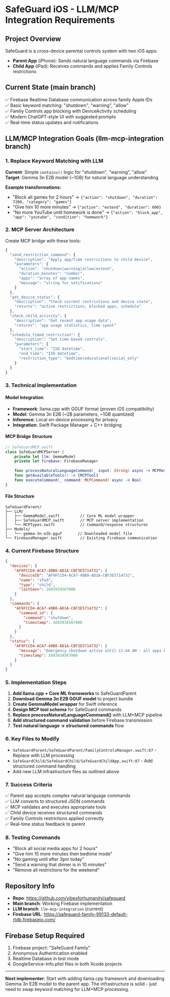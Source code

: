 # SafeGuard iOS - LLM/MCP Integration Requirements

## Project Overview
SafeGuard is a cross-device parental controls system with two iOS apps:
- **Parent App** (iPhone): Sends natural language commands via Firebase
- **Child App** (iPad): Receives commands and applies Family Controls restrictions

## Current State (main branch)
✅ Firebase Realtime Database communication across family Apple IDs  
✅ Basic keyword matching: "shutdown", "warning", "allow"  
✅ Family Controls app blocking with DeviceActivity scheduling  
✅ Modern ChatGPT-style UI with suggested prompts  
✅ Real-time status updates and notifications  

## LLM/MCP Integration Goals (llm-mcp-integration branch)

### 1. Replace Keyword Matching with LLM
**Current**: Simple `contains()` logic for "shutdown", "warning", "allow"  
**Target**: Gemma 3n E2B model (~1GB) for natural language understanding

**Example transformations:**
- "Block all games for 2 hours" → `{"action": "shutdown", "duration": 7200, "category": "games"}`
- "Give him 10 more minutes" → `{"action": "extend", "duration": 600}`
- "No more YouTube until homework is done" → `{"action": "block_app", "app": "youtube", "condition": "homework"}`

### 2. MCP Server Architecture
Create MCP bridge with these tools:

```typescript
{
  "send_restriction_command": {
    "description": "Apply app/time restrictions to child device",
    "parameters": {
      "action": "shutdown|warning|allow|extend",
      "duration_minutes": "number",
      "apps": "array of app names",
      "message": "string for notifications"
    }
  },
  "get_device_status": {
    "description": "Check current restrictions and device state",
    "returns": "active restrictions, blocked apps, schedule"
  },
  "check_child_activity": {
    "description": "Get recent app usage data",
    "returns": "app usage statistics, time spent"
  },
  "schedule_timed_restriction": {
    "description": "Set time-based controls",
    "parameters": {
      "start_time": "ISO datetime",
      "end_time": "ISO datetime", 
      "restriction_type": "bedtime|educational|social_only"
    }
  }
}
```

### 3. Technical Implementation

#### Model Integration
- **Framework**: llama.cpp with GGUF format (proven iOS compatibility)
- **Model**: Gemma 3n E2B (~2B parameters, ~1GB quantized)
- **Inference**: Local on-device processing for privacy
- **Integration**: Swift Package Manager + C++ bridging

#### MCP Bridge Structure
```swift
// SafeGuardMCP.swift
class SafeGuardMCPServer {
    private let llm: GemmaModel
    private let firebase: FirebaseManager
    
    func processNaturalLanguageCommand(_ input: String) async -> MCPResponse
    func getAvailableTools() -> [MCPTool]
    func executeCommand(_ command: MCPCommand) async -> Bool
}
```

#### File Structure
```
SafeGuardParent/
├── LLM/
│   ├── GemmaModel.swift         // Core ML model wrapper
│   ├── SafeGuardMCP.swift       // MCP server implementation  
│   └── MCPTypes.swift           // Command/response structures
├── Models/
│   └── gemma-3n-e2b.gguf       // Downloaded model file
└── FirebaseManager.swift        // Existing Firebase communication
```

### 4. Current Firebase Structure
```json
{
  "devices": {
    "AF9FCCD4-ACA7-40B0-AD1A-CBF3E5714732": {
      "deviceID": "AF9FCCD4-ACA7-40B0-AD1A-CBF3E5714732",
      "name": "iPad", 
      "type": "child",
      "lastSeen": 1693934567000
    }
  },
  "commands": {
    "AF9FCCD4-ACA7-40B0-AD1A-CBF3E5714732": {
      "command_id": {
        "command": "shutdown",
        "timestamp": 1693934567000
      }
    }
  },
  "status": {
    "AF9FCCD4-ACA7-40B0-AD1A-CBF3E5714732": {
      "message": "Emergency shutdown active until 11:44 AM - all apps blocked",
      "timestamp": 1693934567000
    }
  }
}
```

### 5. Implementation Steps

1. **Add llama.cpp + Core ML frameworks** to SafeGuardParent
2. **Download Gemma 3n E2B GGUF model** to project bundle
3. **Create GemmaModel wrapper** for Swift inference
4. **Design MCP tool schema** for SafeGuard commands
5. **Replace processNaturalLanguageCommand()** with LLM+MCP pipeline
6. **Add structured command validation** before Firebase transmission
7. **Test natural language → structured commands** flow

### 6. Key Files to Modify

- `SafeGuardParent/SafeGuardParent/FamilyControlsManager.swift:67` - Replace with LLM processing
- `SafeGuardChild/SafeGuardChild/SafeGuardChildApp.swift:87` - Add structured command handling
- Add new LLM infrastructure files as outlined above

### 7. Success Criteria

✅ Parent app accepts complex natural language commands  
✅ LLM converts to structured JSON commands  
✅ MCP validates and executes appropriate tools  
✅ Child device receives structured commands  
✅ Family Controls restrictions applied correctly  
✅ Real-time status feedback to parent  

### 8. Testing Commands
- "Block all social media apps for 2 hours"
- "Give him 15 more minutes then bedtime mode"  
- "No gaming until after 3pm today"
- "Send a warning that dinner is in 10 minutes"
- "Remove all restrictions for the weekend"

## Repository Info
- **Repo**: https://github.com/vibesforhumanity/safeguard
- **Main branch**: Working Firebase implementation
- **LLM branch**: `llm-mcp-integration` (current)
- **Firebase URL**: https://safeguard-family-99133-default-rtdb.firebaseio.com/

## Firebase Setup Required
1. Firebase project: "SafeGuard Family" 
2. Anonymous Authentication enabled
3. Realtime Database in test mode
4. GoogleService-Info.plist files in both Xcode projects

---

**Next implementer**: Start with adding llama.cpp framework and downloading Gemma 3n E2B model to the parent app. The infrastructure is solid - just need to swap keyword matching for LLM+MCP processing.